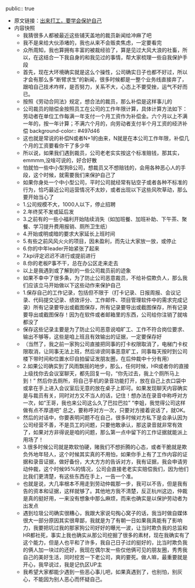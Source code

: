 public:: true

- 原文链接：[出来打工，要学会保护自己](https://mp.weixin.qq.com/s/nMMrf5pPX32ybTeFlxByfA)
- 内容快照
	- 我猜很多人都被最近这些铺天盖地的裁员新闻给冲麻了吧
	- 我不是来给大伙添堵的，我也从来不会贩卖焦虑，一定要看完
	- 众所周知，我也算拥有丰富的被裁经验了，算是见过大风大浪的社畜，所以，在这结合一下我自身的和我见过的事情，帮大家梳理一些自我保护手段
	- 首先，现在大环境确实就是这么个操性，公司确实日子也都不好过，所以才会有那么多“断臂求生”的新闻，很多时候都是一整个业务线直接弃了，跟咱自己技术咋样，是否努力，关系不大，心态上不要受挫，运气不好而已。
	- 按照《劳动合同法》规定，想合法的裁员，那么补偿是这样事儿的
	- 公司裁员的赔偿金按照员工在公司的工作年限计算，具体计算方法如下：劳动者在单位工作每满一年支付一个月工资作为补偿金。六个月以上不满一年的，按一年计算；不满六个月的，向劳动者支付半个月工资的经济补偿
	  background-color:: #497d46
	- 这也就是常说的补偿N或者N+1的由来，N就是在本公司工作年限，补偿几个月的工资要看你干了多少年
	- 所以说，如果我们遇到裁员，公司老老实实按这个标准赔钱，那其实，emmmm,没啥可说的，好合好散
	- 怕就怕一些中小型狗B公司，想裁员又不想赔钱的，会用各种恶心人的手段，这个时候，就需要我们来保护自己了
	- 如果你身处一个中小型公司，平时公司就经常有钻空子或者各种不标准的行为，恰巧最近公司运营情况不太妙，或者出现以下这些风吹草动，那么要开始当心了
	- 1.公司规模不大，1000人以下，停止招聘
	- 2.年终奖不发或延后发
	- 3.之前有的一些小福利开始陆续消失（如加班餐、加班补助、下午茶、聚餐、学习提升费用报销、厕所卫生纸）
	- 4.开始或明或暗的要求大家延长上班时间
	- 5.有些之前风风火火的项目，因未盈利，而先让大家放一放，或停止
	- 6.你的中年leader开始紧张了起来
	- 7.kpi评定迟迟不进行或提前进行
	- 8.你的老板P事不干，总在办公区走来走去
	- 以上是我遇到或了解到的一些公司裁员前的迹象
	- 如果不幸中了很多条，为了防止公司恶意裁员，不给补偿欺负人，那么我们应该立马开始做以下这些动作来保护自己
	- 1.保存自己的工作记录，包括但不限于（打卡记录、日报周报、会议记录、代码提交记录、绩效评分、工作邮件、项目管理软件中的需求完成记录）所有记录要导出或截图保存，所有记录要导出或截图保存，所有记录要导出或截图保存！因为在软件或者邮箱里的东西，公司给你注销了就啥都没了
	- 保存这些记录主要是为了防止公司恶意说咱旷工、工作不符合岗位要求、输出不够等，这些是咱上班且有效输出的证据，一定要保存好
	- （当然了，我之前一家狗公司直接把同事的打卡权限取消了，电梯门卡权限取消，让同事无法上班，然后诽谤同事恶意旷工，同事每天按时到公司楼下带时间和位置水印自拍留证发朋友圈，在后仲裁中十分有用）
	- 2.如果公司确实到了风雨飘摇的地步，那么，任何时候，HR或者你的直接上级找你去会议室聊天，都先回复一句，“你先过去，我上个厕所马上到！”  然后你去厕所，将自己手机的录音功能打开，放在自己上衣口袋中或拿在手上进入会议室后无意的放在桌子上即可。如果发现聊天内容确实是与裁员有关，同时对方又不当人的话，记住！想办法在录音中称呼对方一次，如“王哥，我也来公司这么久了巴拉巴拉”  “李姐，我觉得公司这样做有点不厚道吧”  总之，要称呼对方一次，只要对方接着说话了，就OK。
	- 然后的对话中，你要表明问题不在自己，很多时候对方私下是会承认因为公司经营不善，不是员工的问题，只要他敢承认，那这录音就非常有效了，如果对方非得说是咱的问题，那么第一点中留下的工作证据就能派上用场了！
	- 3.很多时候公司就是欺软怕硬，赌我们不想折腾的心态，或者干脆就是欺负外地年轻人，这个时候其实真的不用怕，如果你手上有了工作内容的证据和录音证据，做好备份，大大方方的告诉对方，我有证据，我会申请劳动仲裁，这个时候95%的情况，公司会直接老老实实赔偿我们，因为他们比我们更清楚，有这些东西在手上，一告一个准。
	- 也就是说，大几率根本不用走到劳动仲裁那一步，我可以不告，但是我有告的资本和证据，这样就够了。其他地方我不清楚，反正杭州这边，仲裁是真的挺好用，一来没有想象中那么麻烦，而来也确实是以保护劳动者为出发点
	- 遇到垃圾公司确实很糟心，我跟大家说句掏心窝子的话，我当时做自媒体很大一部分原因其实很卑鄙，我就是为了有朝一日如果我真能有了影响力，我要把坑过我的那家狗公司好好的曝光一波，让当时欺负我的总监和HR都社死，事实上我也确实从那公司挖掘了很多的素材，现在我确实有了这个能力，但是人也平和了许多，我自己日子过的挺好的，比当时欺负我的俩人加一块过的还好，我现在偶尔发一些仅他俩可见的朋友圈，秀秀我自己的美好生活，同时挖苦一下老公司，爽的要死。做人嘛，最重要就是开心，我早说过，我是记仇区UP主
	- 我希望大家都能少遇到一些恶心事儿吧，如果真遇到了，也别怕，别灰心，不能因为别人恶心而怀疑自己。